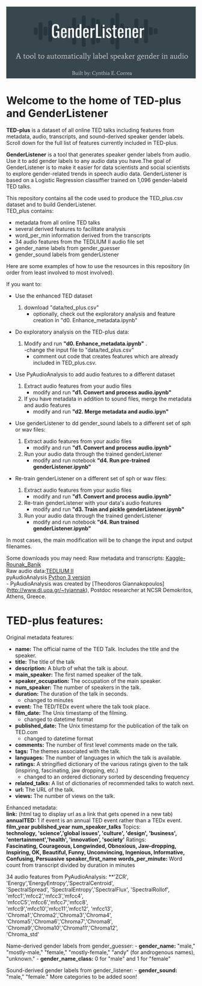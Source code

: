
![Alt text](img/GenderListener.png?raw=true "GenderListener")

# Welcome to the home of TED-plus and GenderListener

**TED-plus** is a dataset of all online TED talks including features from metadata, audio, transcripts, and sound-derived speaker gender labels. Scroll down for the full list of features currently included in TED-plus.

**GenderListener** is a tool that generates speaker gender labels from audio. Use it to add gender labels to any audio data you have.The goal of GenderListener is to make it easier for data scientists and social scientists to explore gender-related trends in speech audio data. GenderListener is based on a Logistic Regression classiffier trained on 1,096 gender-labeld TED talks.

This repository contains all the code used to produce the TED_plus.csv dataset and to build GenderListener.   
TED_plus contains:  
- metadata from all online TED talks
- several derived features to facilitate analysis
- word_per_min information derived from the transcripts
- 34 audio features from the TEDLIUM II audio file set
- gender_name labels from gender_guesser
- gender_sound labels from genderListener

Here are some examples of how to use the resources in this repository (in order from least involved to most involved).

If you want to:  

* Use the enhanced TED dataset
	1. download "data/ted_plus.csv"
		- optionally, check out the exploratory analysis and feature creation in "d0. Enhance_metadata.ipynb"

* Do exploratory analysis on the TED-plus data:
	1. Modify and run **"d0. Enhance_metadata.ipynb"** .   
		-change the input file to  "data/ted_plus.csv"
		- comment out code that creates features which are already included in TED_plus.csv.

* Use PyAudioAnalysis to add audio features to a different dataset
	1.  Extract audio features from your audio files
		- modify and run **"d1. Convert and process audio.ipynb"**
	2. If you have metadata in addition to sound files, merge the metadata and audio features
		- modify and run **"d2. Merge metadata and audio.ipyn"**

* Use genderListener to dd gender_sound labels to a different set of sph or wav files:
	1.  Extract audio features from your audio files
		- modify and run **"d1. Convert and process audio.ipynb"**
	2. Run your audio data through the trained genderListener
		- modify and run notebook **"d4. Run pre-trained genderListener.ipynb"**

* Re-train genderListener on a different set of sph or wav files:
	1.  Extract audio features from your audio files
		- modify and run **"d1. Convert and process audio.ipynb"**
	1. Re-train genderListener with your data's audio features
		- modify and run **"d3. Train and pickle genderListener.ipynb"**
	2. Run your audio data through the trained genderListener
		- modify and run notebook **"d4. Run trained genderListener.ipynb"**


In most cases, the main modification will be to change the input and output filenames.   

Some downloads you may need: 
Raw metadata and transcripts: [Kaggle-Rounak_Banik](https://www.kaggle.com/rounakbanik/ted-talks)  
Raw audio data:[TEDLIUM II](http://www-lium.univ-lemans.fr/en/content/ted-lium-corpus)  
pyAudioAnalysis [Python 3 version](https://github.com/ksingla025/pyAudioAnalysis3)  
	- PyAudioAnalysis was created by [Theodoros Giannakopoulos] (http://www.di.uoa.gr/~tyiannak), Postdoc researcher at NCSR Demokritos, Athens, Greece.  
	
	
# TED-plus features:

Original metadata features:
* **name:** The official name of the TED Talk. Includes the title and the speaker.
* **title:** The title of the talk
* **description:** A blurb of what the talk is about.
* **main_speaker:** The first named speaker of the talk.
* **speaker_occupation:** The occupation of the main speaker.
* **num_speaker:** The number of speakers in the talk.
* **duration:** The duration of the talk in seconds.
	- changed to minutes
* **event:** The TED/TEDx event where the talk took place.
* **film_date:** The Unix timestamp of the filming.
	- changed to datetime format
* **published_date:** The Unix timestamp for the publication of the talk on TED.com
	- changed to datetime format
* **comments:** The number of first level comments made on the talk.
* **tags:** The themes associated with the talk.
* **languages:** The number of languages in which the talk is available.
* **ratings:** A stringified dictionary of the various ratings given to the talk (inspiring, fascinating, jaw dropping, etc.)
	- changed to an ordered  dictionary sorted by descending frequency
* **related_talks:** A list of dictionaries of recommended talks to watch next.
* **url:** The URL of the talk.
* **views:** The number of views on the talk.

Enhanced metadata:  
**link:** (html tag to display url as a link that gets opened in a new tab)
**annualTED:** 1 if event is an annual TED event rather than a TEDx event.
**film_year**
**published_year**
**num_speaker_talks**
Topics:   
**technology, 'science','global issues', 'culture', 'design', 'business', 'entertainment','health', 'innovation', 'society'**
Ratings:   
**Fascinating, Courageous, Longwinded, Obnoxious, Jaw-dropping, Inspiring, OK, Beautiful, Funny, Unconvincing, Ingenious, Informative, Confusing, Persuasive**
**speaker_first_name**
**words_per_minute:** Word count from transcript divided by duration in minutes

34 audio features from PyAudioAnalysis:
**'ZCR', 'Energy','EnergyEntropy','SpectralCentroid',  
'SpectralSpread', 'SpectralEntropy','SpectralFlux', 'SpectralRollof',   
'mfcc1','mfcc2','mfcc3','mfcc4',  
'mfccC5','mfcc6','mfcc7','mfcc8',  
'mfcc9','mfcc10','mfcc11','mfcc12', 'mfcc13', 
'Chroma1','Chroma2','Chroma3','Chroma4',  
'Chroma5','Chroma6','Chroma7','Chroma8', 
'Chroma9','Chroma10','Chroma11','Chroma12',  
'Chroma_std'

Name-derived gender labels from gender_guesser:
	- **gender_name:** "male," "mostly-male," "female," "mostly-female," "andy" (for androgenous names), "unknown."
	- **gender_name_class:** 0 for "male" and 1 for "female"

Sound-derived gender labels from gender_listener:
	- **gender_sound:** "male," "female." More categories to be added soon!
